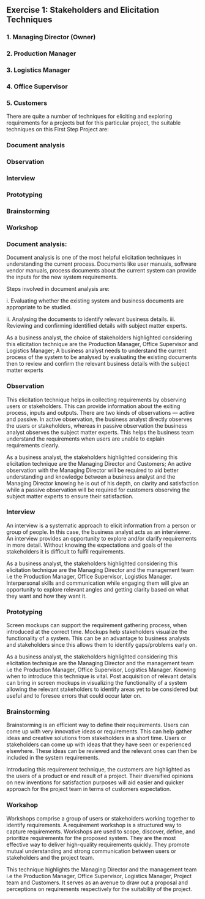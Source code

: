 ## Exercise 1: Stakeholders and Elicitation Techniques 
### 1. Managing Director (Owner)
### 2. Production Manager
### 3. Logistics Manager
### 4. Office Supervisor
### 5. Customers

There are quite a number of techniques for eliciting and exploring requirements for a projects but for this particular project, the suitable techniques on this First Step Project are: 

### Document analysis

### Observation 

### Interview

### Prototyping

### Brainstorming

### Workshop

### Document analysis:

Document analysis is one of the most helpful elicitation techniques in understanding the current process. Documents like user manuals, software vendor manuals, process documents about the current system can provide the inputs for the new system requirements.

Steps involved in document analysis are:

i. Evaluating whether the existing system and business documents are appropriate to be studied.

ii. Analysing the documents to identify relevant business details.
iii. Reviewing and confirming identified details with subject matter experts. 

As a business analyst, the choice of stakeholders highlighted considering this elicitation technique are the Production Manager, Office Supervisor and Logistics Manager; A business analyst needs to understand the current process of the system to be analysed by evaluating the existing documents then to review and confirm the relevant business details with the subject matter experts

### Observation
This elicitation technique helps in collecting requirements by observing users or stakeholders. This can provide information about the exiting process, inputs and outputs. There are two kinds of observations — active and passive.
In active observation, the business analyst directly observes the users or stakeholders, whereas in passive observation the business analyst observes the subject matter experts.
This helps the business team understand the requirements when users are unable to explain requirements clearly.

As a business analyst, the stakeholders highlighted considering this elicitation technique are the Managing Director and Customers; An active observation with the Managing Director will be required to aid better understanding and knowledge between a business analyst and the Managing Director knowing he is out of his depth, on clarity and satisfaction while a passive observation will be required for customers observing the subject matter experts to ensure their satisfaction.

### Interview

An interview is a systematic approach to elicit information from a person or group of people. In this case, the business analyst acts as an interviewer. An interview provides an opportunity to explore and/or clarify requirements in more detail. Without knowing the expectations and goals of the stakeholders it is difficult to fulfil requirements.

As a business analyst, the stakeholders highlighted considering this elicitation technique are the Managing Director and the management team i.e the Production Manager, Office Supervisor, Logistics Manager. Interpersonal skills and communication while engaging them will give an opportunity to explore relevant angles and getting clarity based on what they want and how they want it.

### Prototyping

Screen mockups can support the requirement gathering process, when introduced at the correct time. Mockups help stakeholders visualize the functionality of a system. This can be an advantage to business analysts and stakeholders since this allows them to identify gaps/problems early on.

As a business analyst, the stakeholders highlighted considering this elicitation technique are the Managing Director and the management team i.e the Production Manager, Office Supervisor, Logistics Manager. Knowing when to introduce this technique is vital. Post acquisition of relevant details can bring in screen mockups in visualizing the functionality of a system allowing the relevant stakeholders to identify areas yet to be considered but useful and to foresee errors that could occur later on. 

### Brainstorming

Brainstorming is an efficient way to define their requirements. Users can come up with very innovative ideas or requirements. This can help gather ideas and creative solutions from stakeholders in a short time.
Users or stakeholders can come up with ideas that they have seen or experienced elsewhere. These ideas can be reviewed and the relevant ones can then be included in the system requirements.

Introducing this requirement technique, the customers are highlighted as the users of a product or end result of a project. Their diversified opinions on new inventions for satisfaction purposes will aid easier and quicker approach for the project team in terms of customers expectation. 

### Workshop

Workshops comprise a group of users or stakeholders working together to identify requirements. A requirement workshop is a structured way to capture requirements. Workshops are used to scope, discover, define, and prioritize requirements for the proposed system.
They are the most effective way to deliver high-quality requirements quickly. They promote mutual understanding and strong communication between users or stakeholders and the project team.

This technique highlights the Managing Director and the management team i.e the Production Manager, Office Supervisor, Logistics Manager, Project team and Customers. It serves as an avenue to draw out a proposal and perceptions on requirements respectively for the suitability of the project.